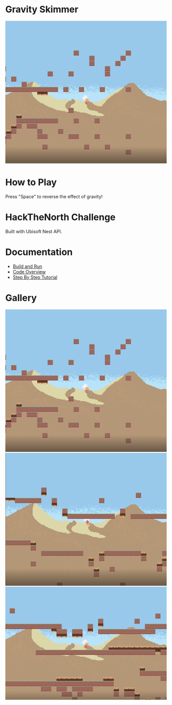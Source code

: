 # Gravity Skimmer
![Alt text](gameplay1.png?raw=true "Title")
# How to Play
Press "Space" to reverse the effect of gravity!

# HackTheNorth Challenge
Built with Ubisoft Nest API.

# Documentation

- [Build and Run](https://github.com/UbisoftToronto/HackersNest/wiki/Build-and-Run)
- [Code Overview](https://github.com/UbisoftToronto/HackersNest/wiki/GameEngine-Overview)
- [Step By Step Tutorial](https://github.com/UbisoftToronto/HackersNest/wiki/Step-By-Step-Tutorial)

# Gallery

![Alt text](gameplay1.png?raw=true "Title")
![Alt text](gameplay2.png?raw=true "Title")
![Alt text](gameplay3.png?raw=true "Title")

